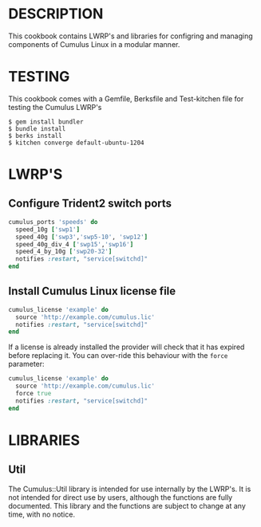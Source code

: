 # DESCRIPTION

This cookbook contains LWRP's and libraries for configring and managing components of Cumulus Linux in a modular manner.

# TESTING

This cookbook comes with a Gemfile, Berksfile and Test-kitchen file for testing the Cumulus LWRP's

```shell
$ gem install bundler
$ bundle install
$ berks install
$ kitchen converge default-ubuntu-1204
```

# LWRP'S
## Configure Trident2 switch ports

```ruby
cumulus_ports 'speeds' do
  speed_10g ['swp1']
  speed_40g ['swp3','swp5-10', 'swp12']
  speed_40g_div_4 ['swp15','swp16']
  speed_4_by_10g ['swp20-32']
  notifies :restart, "service[switchd]"
end
```

## Install Cumulus Linux license file

```ruby
cumulus_license 'example' do
  source 'http://example.com/cumulus.lic'
  notifies :restart, "service[switchd]"
end
```
If a license is already installed the provider will check that it has expired before replacing it. You can over-ride this behaviour with the `force` parameter:
```ruby
cumulus_license 'example' do
  source 'http://example.com/cumulus.lic'
  force true
  notifies :restart, "service[switchd]"
end
```

# LIBRARIES
## Util

The Cumulus::Util library is intended for use internally by the LWRP's. It is not intended for direct use by users, although the functions are fully documented. This library and the functions are subject to change at any time, with no notice.

